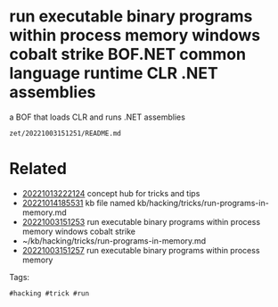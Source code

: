 # run executable binary programs within process memory windows cobalt strike BOF.NET common language runtime CLR .NET assemblies
a BOF that loads CLR and runs .NET assemblies

` zet/20221003151251/README.md `

# Related

- [20221013222124](/zet/20221013222124/README.md) concept hub for tricks and tips
- [20221014185531](/zet/20221014185531/README.md) kb file named kb/hacking/tricks/run-programs-in-memory.md
- [20221003151253](/zet/20221003151253/README.md) run executable binary programs within process memory windows cobalt strike
- ~/kb/hacking/tricks/run-programs-in-memory.md
- [20221003151257](/zet/20221003151257/README.md) run executable binary programs within process memory

Tags:

    #hacking #trick #run 
